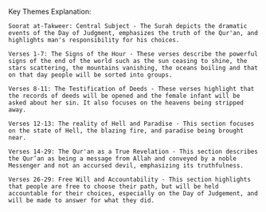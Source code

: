 Key Themes Explanation:

    Soorat at-Takweer: Central Subject - The Surah depicts the dramatic events of the Day of Judgment, emphasizes the truth of the Qur'an, and highlights man's responsibility for his choices.

    Verses 1-7: The Signs of the Hour - These verses describe the powerful signs of the end of the world such as the sun ceasing to shine, the stars scattering, the mountains vanishing, the oceans boiling and that on that day people will be sorted into groups.

    Verses 8-11: The Testification of Deeds - These verses highlight that the records of deeds will be opened and the female infant will be asked about her sin. It also focuses on the heavens being stripped away.

    Verses 12-13: The reality of Hell and Paradise - This section focuses on the state of Hell, the blazing fire, and paradise being brought near.

    Verses 14-29: The Qur'an as a True Revelation - This section describes the Qur’an as being a message from Allah and conveyed by a noble Messenger and not an accursed devil, emphasizing its truthfulness.

    Verses 26-29: Free Will and Accountability - This section highlights that people are free to choose their path, but will be held accountable for their choices, especially on the Day of Judgement, and will be made to answer for what they did.